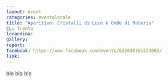 ```yaml
---
layout: event
categories: eventolocale
title: "Aperitivo: Cristalli di Luce e Onde di Materia"
CL: Trento
locandina:
gallery:
report:
facebook: https://www.facebook.com/events/622630761233603/
link:
---
```


bla bla bla
